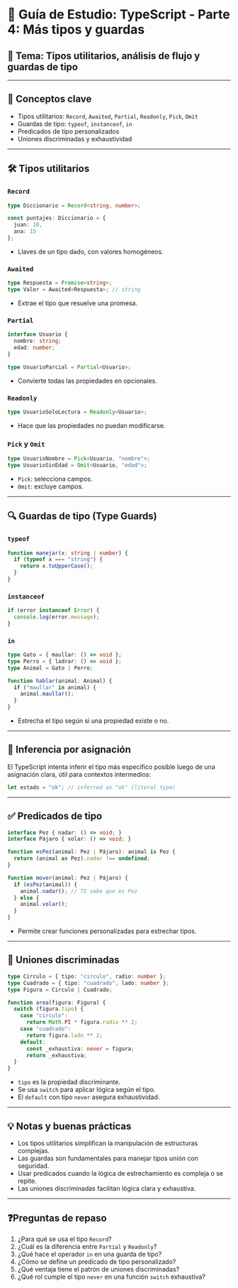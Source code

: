 # 📘 Guía de Estudio: TypeScript - Parte 4: Más tipos y guardas

## 📌 Tema: Tipos utilitarios, análisis de flujo y guardas de tipo

---

## 🧩 Conceptos clave

- Tipos utilitarios: `Record`, `Awaited`, `Partial`, `Readonly`, `Pick`, `Omit`
- Guardas de tipo: `typeof`, `instanceof`, `in`
- Predicados de tipo personalizados
- Uniones discriminadas y exhaustividad

---

## 🛠️ Tipos utilitarios

### `Record`

```ts
type Diccionario = Record<string, number>;

const puntajes: Diccionario = {
  juan: 10,
  ana: 15
};
```

- Llaves de un tipo dado, con valores homogéneos.

### `Awaited`

```ts
type Respuesta = Promise<string>;
type Valor = Awaited<Respuesta>; // string
```

- Extrae el tipo que resuelve una promesa.

### `Partial`

```ts
interface Usuario {
  nombre: string;
  edad: number;
}

type UsuarioParcial = Partial<Usuario>;
```

- Convierte todas las propiedades en opcionales.

### `Readonly`

```ts
type UsuarioSoloLectura = Readonly<Usuario>;
```

- Hace que las propiedades no puedan modificarse.

### `Pick` y `Omit`

```ts
type UsuarioNombre = Pick<Usuario, "nombre">;
type UsuarioSinEdad = Omit<Usuario, "edad">;
```

- `Pick`: selecciona campos.
- `Omit`: excluye campos.

---

## 🔍 Guardas de tipo (Type Guards)

### `typeof`

```ts
function manejar(x: string | number) {
  if (typeof x === "string") {
    return x.toUpperCase();
  }
}
```

### `instanceof`

```ts
if (error instanceof Error) {
  console.log(error.message);
}
```

### `in`

```ts
type Gato = { maullar: () => void };
type Perro = { ladrar: () => void };
type Animal = Gato | Perro;

function hablar(animal: Animal) {
  if ("maullar" in animal) {
    animal.maullar();
  }
}
```

- Estrecha el tipo según si una propiedad existe o no.

---

## 🧠 Inferencia por asignación

El TypeScript intenta inferir el tipo más específico posible luego de una asignación clara, útil para contextos intermedios:

```ts
let estado = "ok"; // inferred as "ok" (literal type)
```

---

## ✅ Predicados de tipo

```ts
interface Pez { nadar: () => void; }
interface Pájaro { volar: () => void; }

function esPez(animal: Pez | Pájaro): animal is Pez {
  return (animal as Pez).nadar !== undefined;
}

function mover(animal: Pez | Pájaro) {
  if (esPez(animal)) {
    animal.nadar(); // TS sabe que es Pez
  } else {
    animal.volar();
  }
}
```

- Permite crear funciones personalizadas para estrechar tipos.

---

## 🧩 Uniones discriminadas

```ts
type Circulo = { tipo: "circulo", radio: number };
type Cuadrado = { tipo: "cuadrado", lado: number };
type Figura = Circulo | Cuadrado;

function area(figura: Figura) {
  switch (figura.tipo) {
    case "circulo":
      return Math.PI * figura.radio ** 2;
    case "cuadrado":
      return figura.lado ** 2;
    default:
      const _exhaustiva: never = figura;
      return _exhaustiva;
  }
}
```

- `tipo` es la propiedad discriminante.
- Se usa `switch` para aplicar lógica según el tipo.
- El `default` con tipo `never` asegura exhaustividad.

---

## 💡 Notas y buenas prácticas

- Los tipos utilitarios simplifican la manipulación de estructuras complejas.
- Las guardas son fundamentales para manejar tipos unión con seguridad.
- Usar predicados cuando la lógica de estrechamiento es compleja o se repite.
- Las uniones discriminadas facilitan lógica clara y exhaustiva.

---

## ❓Preguntas de repaso

1. ¿Para qué se usa el tipo `Record`?
2. ¿Cuál es la diferencia entre `Partial` y `Readonly`?
3. ¿Qué hace el operador `in` en una guarda de tipo?
4. ¿Cómo se define un predicado de tipo personalizado?
5. ¿Qué ventaja tiene el patrón de uniones discriminadas?
6. ¿Qué rol cumple el tipo `never` en una función `switch` exhaustiva?

